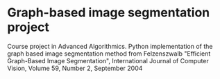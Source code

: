 Graph-based image segmentation project
==================

Course project in Advanced Algorithmics.
Python implementation of the graph based image segmentation method from Felzenszwalb "Efficient Graph-Based Image Segmentation", International Journal of Computer Vision, Volume 59, Number 2, September 2004

